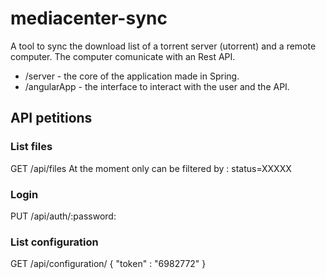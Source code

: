 # mediacenter-sync

A tool to sync the download list of a torrent server (utorrent) and a remote computer. 
The computer comunicate with an Rest API.

- /server - the core of the application made in Spring.
- /angularApp - the interface to interact with the user and the API.

## API petitions

### List files 
GET /api/files 
At the moment only can be filtered by : status=XXXXX

### Login
PUT /api/auth/:password:

### List configuration
GET /api/configuration/
{
	"token" : "6982772"
}
